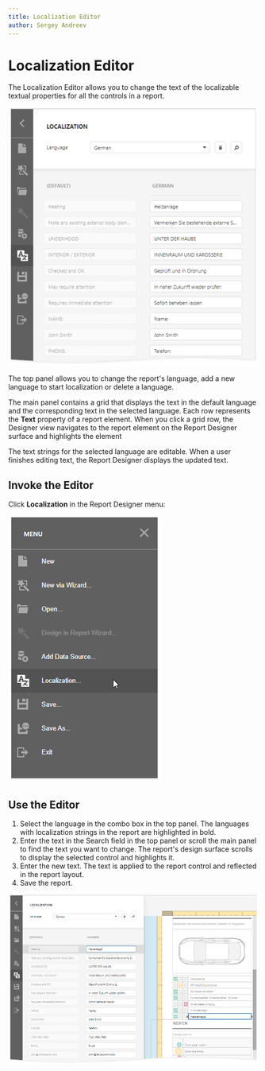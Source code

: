 ```yaml
---
title: Localization Editor
author: Sergey Andreev
---
```

# Localization Editor

The Localization Editor allows you to change the text of the localizable textual properties for all the controls in a report.

![](../../../images/eurd-web-localization-editor-german.png)

The top panel allows you to change the report's language, add a new language to start localization or delete a language.

The main panel contains a grid that displays the text in the default language and the corresponding text in the selected language.  Each row represents the **Text** property of a report element. When you click a grid row, the Designer view navigates to the report element on the Report Designer surface and highlights the element

The text strings for the selected language are editable. When a user finishes editing text, the Report Designer displays the updated text.

## Invoke the Editor

Click **Localization** in the Report Designer menu:

![](../../../images/eurd-web-localization-editor-in-menu.png)

## Use the Editor

1. Select the language in the combo box in the top panel. The languages with localization strings in the report are highlighted in bold.
2. Enter the text in the Search field in the top panel or scroll the main panel to find the text you want to change. The report's design surface scrolls to display the selected control and highlights it.
3. Enter the new text. The text is applied to the report control and reflected in the report layout.
4. Save the report.

![](../../../images/eurd-web-localization-editor-with-report.png)